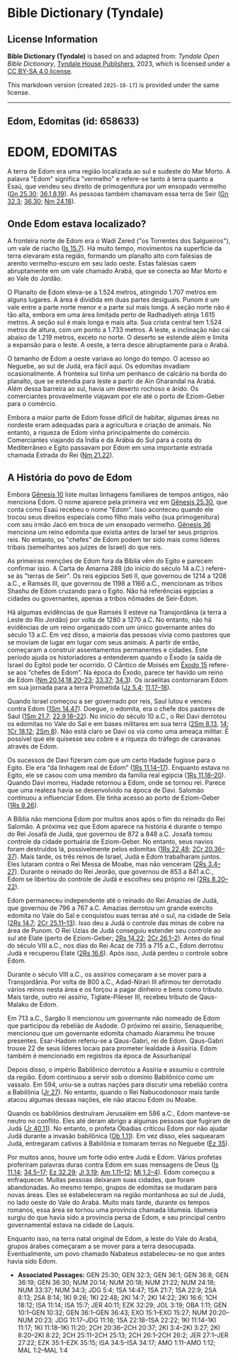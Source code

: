# Bible Dictionary (Tyndale)

## License Information

**Bible Dictionary (Tyndale)** is based on and adapted from: _Tyndale Open Bible Dictionary_, [Tyndale House Publishers](https://tyndaleopenresources.com/), 2023, which is licensed under a [CC BY-SA 4.0 license](https://creativecommons.org/licenses/by-sa/4.0/legalcode.en).

This markdown version (created `2025-10-17`) is provided under the same license.



--------------------------------

## Edom, Edomitas (id: 658633)

EDOM, EDOMITAS
==============

A terra de Edom era uma região localizada ao sul e sudeste do Mar Morto. A palavra "Edom" significa "vermelho" e refere\-se tanto à terra quanto a Esaú, que vendeu seu direito de primogenitura por um ensopado vermelho ([Gn 25\.30](https://ref.ly/Gen25:30); [36\.1,8,19](https://ref.ly/Gen36:1,Gen36:8,Gen36:19)). As pessoas também chamavam essa terra de Seir ([Gn 32\.3](https://ref.ly/Gen32:3); [36\.30](https://ref.ly/Gen36:30); [Nm 24\.18](https://ref.ly/Num24:18)).

Onde Edom estava localizado?
----------------------------

A fronteira norte de Edom era o Wadi Zered ("os Torrentes dos Salgueiros"), um vale de riacho ([Is 15\.7](https://ref.ly/Isa15:7)). Há muito tempo, movimentos na superfície da terra elevaram esta região, formando um planalto alto com falésias de arenito vermelho\-escuro em seu lado oeste. Estas falésias caem abruptamente em um vale chamado Arabá, que se conecta ao Mar Morto e ao Vale do Jordão.

O Planalto de Edom eleva\-se a 1\.524 metros, atingindo 1\.707 metros em alguns lugares. A área é dividida em duas partes desiguais. Punom é um vale entre a parte norte menor e a parte sul mais longa. A seção norte não é tão alta, embora em uma área limitada perto de Radhadiyeh atinja 1\.615 metros. A seção sul é mais longa e mais alta. Sua crista central tem 1\.524 metros de altura, com um ponto a 1\.733 metros. A leste, a inclinação não cai abaixo de 1\.219 metros, exceto no norte. O deserto se estende além e limita a expansão para o leste. A oeste, a terra desce abruptamente para o Arabá.

O tamanho de Edom a oeste variava ao longo do tempo. O acesso ao Neguebe, ao sul de Judá, era fácil aqui. Os edomitas invadiam ocasionalmente. A fronteira sul tinha um penhasco de calcário na borda do planalto, que se estendia para leste a partir de Ain Gharandal na Arabá. Além dessa barreira ao sul, havia um deserto rochoso e árido. Os comerciantes provavelmente viajavam por ele até o porto de Eziom\-Geber para o comércio.

Embora a maior parte de Edom fosse difícil de habitar, algumas áreas no nordeste eram adequadas para a agricultura e criação de animais. No entanto, a riqueza de Edom vinha principalmente do comércio. Comerciantes viajando da Índia e da Arábia do Sul para a costa do Mediterrâneo e Egito passavam por Edom em uma importante estrada chamada Estrada do Rei ([Nm 21\.22](https://ref.ly/Num21:22)).

A História do povo de Edom
--------------------------

Embora [Gênesis 10](https://ref.ly/Gen10:1-Gen10:32) liste muitas linhagens familiares de tempos antigos, não menciona Edom. O nome aparece pela primeira vez em [Gênesis 25\.30](https://ref.ly/Gen25:30), que conta como Esaú recebeu o nome "Edom". Isso aconteceu quando ele trocou seus direitos especiais como filho mais velho (sua primogenitura) com seu irmão Jacó em troca de um ensopado vermelho. [Gênesis 36](https://ref.ly/Gen36:1-Gen36:43) menciona um reino edomita que existia antes de Israel ter seus próprios reis. No entanto, os "chefes" de Edom podem ter sido mais como líderes tribais (semelhantes aos juízes de Israel) do que reis.

As primeiras menções de Edom fora da Bíblia vêm do Egito e parecem confirmar isso. A Carta de Amarna 288 (do início do século 14 a.C.) refere\-se às "terras de Seir". Os reis egípcios Seti II, que governou de 1214 a 1208 a.C., e Ramsés III, que governou de 1198 a 1166 a.C., mencionam as tribos Shashu de Edom cruzando para o Egito. Não há referências egípcias a cidades ou governantes, apenas a tribos nômades de Seir\-Edom.

Há algumas evidências de que Ramsés II esteve na Transjordânia (a terra a Leste do Rio Jordão) por volta de 1280 a 1270 a.C. No entanto, não há evidências de um reino organizado com um único governante antes do século 13 a.C. Em vez disso, a maioria das pessoas vivia como pastores que se moviam de lugar em lugar com seus animais. A partir de então, começaram a construir assentamentos permanentes e cidades. Este período ajuda os historiadores a entenderem quando o Êxodo (a saída de Israel do Egito) pode ter ocorrido. O Cântico de Moisés em [Êxodo 15](https://ref.ly/Exod15:1-Exod15:27) refere\-se aos “chefes de Edom”. Na época do Êxodo, parece ter havido um reino de Edom ([Nm 20\.14,18,20–23](https://ref.ly/Num20:14,Num20:18,Num20:20-Num20:23); [33\.37](https://ref.ly/Num33:37); [34\.3](https://ref.ly/Num34:3)). Os israelitas contornaram Edom em sua jornada para a terra Prometida ([Jz 5\.4](https://ref.ly/Judg5:4); [11\.17–18](https://ref.ly/Judg11:17-Judg11:18)).

Quando Israel começou a ser governado por reis, Saul lutou e venceu contra Edom ([1Sm 14\.47](https://ref.ly/1Sam14:47)). Doegue, o edomita, era o chefe dos pastores de Saul ([1Sm 21\.7](https://ref.ly/1Sam21:7); [22\.9,18–22](https://ref.ly/1Sam22:9,1Sam22:18-1Sam22:22)). No início do século 10 a.C., o Rei Davi derrotou os edomitas no Vale do Sal e em bases militares em sua terra ([2Sm 8\.13](https://ref.ly/2Sam8:13), [14](https://ref.ly/2Sam8:14); [1Cr 18\.12;](https://ref.ly/1Chr18:12) [2Sm 8](https://ref.ly/2Sam8:14)). Não está claro se Davi os via como uma ameaça militar. É possível que ele quisesse seu cobre e a riqueza do tráfego de caravanas através de Edom.

Os sucessos de Davi fizeram com que um certo Hadade fugisse para o Egito. Ele era “da linhagem real de Edom” ([1Rs 11\.14–17](https://ref.ly/1Kgs11:14-1Kgs11:17)). Enquanto estava no Egito, ele se casou com uma membro da família real egípcia ([1Rs 11\.18–20](https://ref.ly/1Kgs11:18-1Kgs11:20)). Quando Davi morreu, Hadade retornou a Edom, onde se tornou rei. Parece que uma realeza havia se desenvolvido na época de Davi. Salomão continuou a influenciar Edom. Ele tinha acesso ao porto de Eziom\-Geber ([1Rs 9\.26](https://ref.ly/1Kgs9:26)).

A Bíblia não menciona Edom por muitos anos após o fim do reinado do Rei Salomão. A próxima vez que Edom aparece na história é durante o tempo do Rei Josafá de Judá, que governou de 872 a 848 a.C. Josafá tomou controle da cidade portuária de Eziom\-Geber. No entanto, seus navios foram destruídos lá, possivelmente pelos edomitas ([1Rs 22\.48](https://ref.ly/1Kgs22:48); [2Cr 20\.36–37](https://ref.ly/2Chr20:36-2Chr20:37)). Mais tarde, os três reinos de Israel, Judá e Edom trabalharam juntos. Eles lutaram contra o Rei Messa de Moabe, mas não venceram ([2Rs 3\.4–27](https://ref.ly/2Kgs3:4-2Kgs3:27)). Durante o reinado do Rei Jeorão, que governou de 853 a 841 a.C., Edom se libertou do controle de Judá e escolheu seu próprio rei ([2Rs 8\.20–22](https://ref.ly/2Kgs8:20-2Kgs8:22)).

Edom permaneceu independente até o reinado do Rei Amazias de Judá, que governou de 796 a 767 a.C. Amazias derrotou um grande exército edomita no Vale do Sal e conquistou suas terras até o sul, na cidade de Sela ([2Rs 14\.7](https://ref.ly/2Kgs14:7); [2Cr 25\.11–13](https://ref.ly/2Chr25:11-2Chr25:13)). Isso deu a Judá o controle das minas de cobre na área de Punom. O Rei Uzias de Judá conseguiu estender seu controle ao sul até Elate (perto de Eziom\-Geber; [2Rs 14\.22](https://ref.ly/2Kgs14:22); [2Cr 26\.1–2](https://ref.ly/2Chr26:1-2Chr26:2)). Antes do final do século VIII a.C., nos dias do Rei Acaz de 735 a 715 a.C., Edom derrotou Judá e recuperou Elate ([2Rs 16\.6](https://ref.ly/2Kgs16:6)). Após isso, Judá perdeu o controle sobre Edom.

Durante o século VIII a.C., os assírios começaram a se mover para a Transjordânia. Por volta de 800 a.C., Adad\-Nirari III afirmou ter derrotado vários reinos nesta área e os forçou a pagar dinheiro e bens como tributo. Mais tarde, outro rei assírio, Tiglate\-Pileser III, recebeu tributo de Qaus\-Malaku de Edom.

Em 713 a.C., Sargão II mencionou um governante não nomeado de Edom que participou da rebelião de Asdode. O próximo rei assírio, Senaqueribe, mencionou que um governante edomita chamado Aiarammu lhe trouxe presentes. Esar\-Hadom referiu\-se a Qaus\-Gabri, rei de Edom. Qaus\-Gabri trouxe 22 de seus líderes locais para prometer lealdade à Assíria. Edom também é mencionado em registros da época de Assurbanípal

Depois disso, o império Babilônico derrotou a Assíria e assumiu o controle da região. Edom continuou a servir sob o domínio Babilônico como um vassalo. Em 594, uniu\-se a outras nações para discutir uma rebelião contra a Babilônia ([Jr 27](https://ref.ly/Jer27:1-Jer27:22)). No entanto, quando o Rei Nabucodonosor mais tarde atacou algumas dessas nações, ele não atacou Edom ou Moabe.

Quando os babilônios destruíram Jerusalém em 586 a.C., Edom manteve\-se neutro no conflito. Eles até deram abrigo a algumas pessoas que fugiram de Judá ([Jr 40\.11](https://ref.ly/Jer40:11)). No entanto, o profeta Obadias criticou Edom por não ajudar Judá durante a invasão babilônica ([Ob 1\.11](https://ref.ly/Obad1:11)). Em vez disso, eles saquearam Judá, entregaram cativos à Babilônia e tomaram terras no Neguebe ([Ez 35](https://ref.ly/Ezek35:1-Ezek35:15)).

Por muitos anos, houve um forte ódio entre Judá e Edom. Vários profetas proferiram palavras duras contra Edom em suas mensagens de Deus ([Is 11\.14](https://ref.ly/Isa11:14); [34\.5–17](https://ref.ly/Isa34:5-Isa34:17); [Ez 32\.29](https://ref.ly/Ezek32:29); [Jl 3\.19](https://ref.ly/Joel3:19); [Am 1\.11–12](https://ref.ly/Amos1:11-Amos1:12); [Ml 1\.2–4](https://ref.ly/Mal1:2-Mal1:4)). Edom começou a enfraquecer. Muitas pessoas deixaram suas cidades, que foram abandonadas. Ao mesmo tempo, grupos de edomitas se mudaram para novas áreas. Eles se estabeleceram na região montanhosa ao sul de Judá, no lado oeste do Vale do Arabá. Muito mais tarde, durante os tempos romanos, essa área se tornou uma província chamada Idumeia. Idumeia surgiu do que havia sido a província persa de Edom, e seu principal centro governamental estava na cidade de Laquis.

Enquanto isso, na terra natal original de Edom, a leste do Vale do Arabá, grupos árabes começaram a se mover para a terra desocupada. Eventualmente, um povo chamado Nabateus estabeleceu\-se no que antes havia sido Edom.

* **Associated Passages:** GEN 25:30; GEN 32:3; GEN 36:1; GEN 36:8; GEN 36:19; GEN 36:30; NUM 20:14; NUM 20:18; NUM 21:22; NUM 24:18; NUM 33:37; NUM 34:3; JDG 5:4; 1SA 14:47; 1SA 21:7; 1SA 22:9; 2SA 8:13; 2SA 8:14; 1KI 9:26; 1KI 22:48; 2KI 14:7; 2KI 14:22; 2KI 16:6; 1CH 18:12; ISA 11:14; ISA 15:7; JER 40:11; EZK 32:29; JOL 3:19; OBA 1:11; GEN 10:1–GEN 10:32; GEN 36:1–GEN 36:43; EXO 15:1–EXO 15:27; NUM 20:20–NUM 20:23; JDG 11:17–JDG 11:18; 1SA 22:18–1SA 22:22; 1KI 11:14–1KI 11:17; 1KI 11:18–1KI 11:20; 2CH 20:36–2CH 20:37; 2KI 3:4–2KI 3:27; 2KI 8:20–2KI 8:22; 2CH 25:11–2CH 25:13; 2CH 26:1–2CH 26:2; JER 27:1–JER 27:22; EZK 35:1–EZK 35:15; ISA 34:5–ISA 34:17; AMO 1:11–AMO 1:12; MAL 1:2–MAL 1:4

